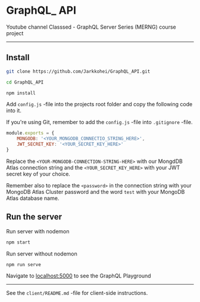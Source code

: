 # GraphQL_ API

Youtube channel Classsed - GraphQL Server Series (MERNG) course project

---

## Install

```bash
git clone https://github.com/Jarkkohei/GraphQL_API.git
```

```bash
cd GraphQL_API
```

```bash
npm install
```

Add `config.js` -file into the projects root folder and copy the following code into it.

If you're using Git, remember to add the `config.js` -file into `.gitignore` -file.

```javascript
module.exports = {
    MONGODB: '<YOUR_MONGODB_CONNECTIO_STRING_HERE>',
    JWT_SECRET_KEY: '<YOUR_SECRET_KEY_HERE>'
}
```

Replace the `<YOUR-MONGODB-CONNECTION-STRING-HERE>` with our MongdDB Atlas connection string and the `<YOUR_SECRET_KEY_HERE>` with your JWT secret key of your choice.

Remember also to replace the `<password>` in the connection string with your MongoDB Atlas Cluster password and the word `test` with your MongoDB Atlas database name.

## Run the server

Run server with nodemon
```bash
npm start
```

Run server without nodemon
```bash
npm run serve
```

Navigate to [localhost:5000](https://localhost:5000 "GraphQL Playground") to see the GraphQL Playground

---

See the `client/README.md` -file for client-side instructions.
